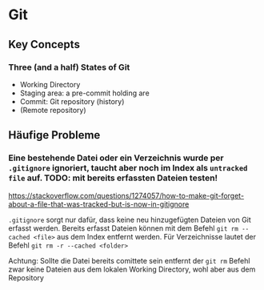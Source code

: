 # Git

## Key Concepts

### Three (and a half) States of Git

* Working Directory
* Staging area: a pre-commit holding are
* Commit: Git repository (history)
* (Remote repository)

## Häufige Probleme

### Eine bestehende Datei oder ein Verzeichnis wurde per `.gitignore` ignoriert, taucht aber noch im Index als `untracked file` auf. TODO: mit bereits erfassten Dateien testen!

https://stackoverflow.com/questions/1274057/how-to-make-git-forget-about-a-file-that-was-tracked-but-is-now-in-gitignore

`.gitignore` sorgt nur dafür, dass keine neu hinzugefügten Dateien von Git erfasst werden. Bereits erfasst Dateien können mit dem Befehl `git rm --cached <file>` aus dem Index entfernt werden. Für Verzeichnisse lautet der Befehl `git rm -r --cached <folder>`

Achtung: Sollte die Datei bereits comittete sein entfernt der `git rm` Befehl zwar keine Dateien aus dem lokalen Working Directory, wohl aber aus dem Repository